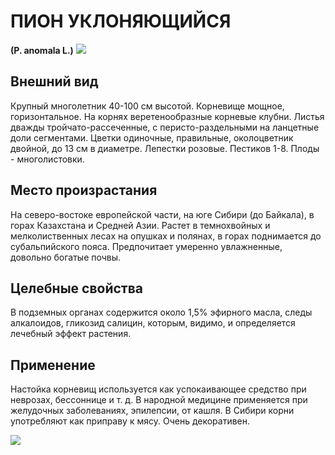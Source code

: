 # ПИОН УКЛОНЯЮЩИЙСЯ
**(P. anomala L.)**
![](Пион%20уклоняющийся1.jpg)

## Внешний вид
Крупный многолетник 40-100 см высотой. Корневище мощное, горизонтальное. На корнях веретенообразные корневые клубни. Листья дважды тройчато-рассеченные, с перисто-раздельными на ланцетные доли сегментами. Цветки одиночные, правильные, околоцветник двойной, до 13 см в диаметре. Лепестки розовые. Пестиков 1-8. Плоды - многолистовки.      

## Место произрастания
На северо-востоке европейской части, на юге Сибири (до Байкала), в горах Казахстана и Средней Азии. Растет в темнохвойных и мелколиственных лесах на опушках и полянах, в горах поднимается до субальпийского пояса. Предпочитает умеренно увлажненные, довольно богатые почвы.      

## Целебные свойства
В подземных органах содержится около 1,5% эфирного масла, следы алкалоидов, гликозид салицин, которым, видимо, и определяется лечебный эффект растения. 

## Применение
Настойка корневищ используется как успокаивающее средство при неврозах, бессоннице и т. д. В народной медицине применяется при желудочных заболеваниях, эпилепсии, от кашля. В Сибири корни употребляют как приправу к мясу. Очень декоративен.    

![](Пион%20уклоняющийся.jpg)

  